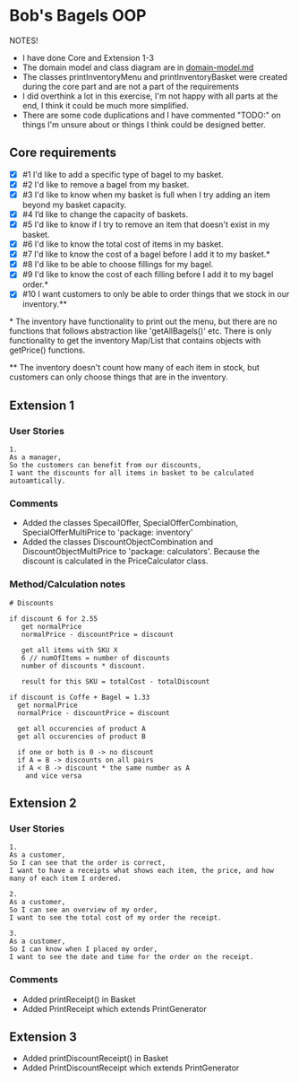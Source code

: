 # Bob's Bagels OOP

NOTES!
- I have done Core and Extension 1-3
- The domain model and class diagram are in [domain-model.md](domain-model.md)
- The classes printInventoryMenu and printInventoryBasket were created during the core part and are not a part of the requirements
- I did overthink a lot in this exercise, I'm not happy with all parts at the end, I think it could be much more simplified.
- There are some code duplications and I have commented "TODO:" on things I'm unsure about or things I think could be designed better.
 
## Core requirements
- [x] #1 I'd like to add a specific type of bagel to my basket.
- [x] #2 I'd like to remove a bagel from my basket.
- [x] #3 I'd like to know when my basket is full when I try adding an item beyond my basket capacity.
- [x] #4 I’d like to change the capacity of baskets.
- [x] #5 I'd like to know if I try to remove an item that doesn't exist in my basket.
- [x] #6 I'd like to know the total cost of items in my basket.
- [x] #7 I'd like to know the cost of a bagel before I add it to my basket.*
- [x] #8 I'd like to be able to choose fillings for my bagel.
- [x] #9 I'd like to know the cost of each filling before I add it to my bagel order.*
- [x] #10 I want customers to only be able to order things that we stock in our inventory.**

\* The inventory have functionality to print out the menu, but there are no functions that follows abstraction like 
'getAllBagels()' etc. There is only functionality to get the inventory Map/List that contains objects with getPrice() functions.

** The inventory doesn't count how many of each item in stock, but customers can only choose things that are in the inventory.

## Extension 1

### User Stories

```
1.
As a manager,
So the customers can benefit from our discounts,
I want the discounts for all items in basket to be calculated autoamtically.
```

### Comments
- Added the classes SpecailOffer, SpecialOfferCombination, SpecialOfferMultiPrice to 'package: inventory'
- Added the classes DiscountObjectCombination and DiscountObjectMultiPrice to 'package: calculators'. Because the discount is calculated in the PriceCalculator class.

### Method/Calculation notes
```
# Discounts

if discount 6 for 2.55  
   get normalPrice  
   normalPrice - discountPrice = discount

   get all items with SKU X  
   6 // numOfItems = number of discounts  
   number of discounts * discount.

   result for this SKU = totalCost - totalDiscount

if discount is Coffe + Bagel = 1.33
  get normalPrice
  normalPrice - discountPrice = discount

  get all occurencies of product A
  get all occurencies of product B

  if one or both is 0 -> no discount
  if A = B -> discounts on all pairs
  if A < B -> discount * the same number as A
    and vice versa
```

## Extension 2

### User Stories

```
1.
As a customer,
So I can see that the order is correct,
I want to have a receipts what shows each item, the price, and how many of each item I ordered.  
```

```
2.
As a customer,
So I can see an overview of my order,
I want to see the total cost of my order the receipt. 
```

```
3.
As a customer,
So I can know when I placed my order,
I want to see the date and time for the order on the receipt. 
```

### Comments
- Added printReceipt() in Basket
- Added PrintReceipt which extends PrintGenerator

## Extension 3
- Added printDiscountReceipt() in Basket
- Added PrintDiscountReceipt which extends PrintGenerator